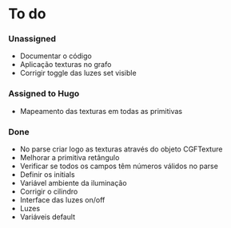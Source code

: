 # To do #
### Unassigned ###
* Documentar o código
* Aplicação texturas no grafo
* Corrigir toggle das luzes set visible

### Assigned to Hugo ###
* Mapeamento das texturas em todas as primitivas

### Done ###
* No parse criar logo as texturas através do objeto CGFTexture
* Melhorar a primitiva retângulo
* Verificar se todos os campos têm números válidos no parse
* Definir os initials
* Variável ambiente da iluminação
* Corrigir o cilindro
* Interface das luzes on/off
* Luzes
* Variáveis default
